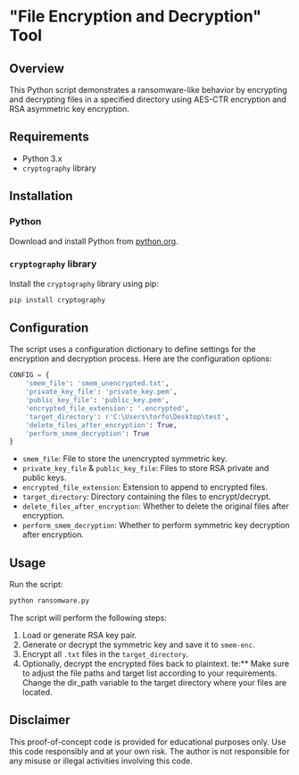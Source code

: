 # "File Encryption and Decryption" Tool

## Overview

This Python script demonstrates a ransomware-like behavior by encrypting and decrypting files in a specified directory using AES-CTR encryption and RSA asymmetric key encryption.

## Requirements

- Python 3.x
- `cryptography` library

## Installation

### Python

Download and install Python from [python.org](https://www.python.org/downloads/).

### `cryptography` library

Install the `cryptography` library using pip:

```bash
pip install cryptography
```

## Configuration

The script uses a configuration dictionary to define settings for the encryption and decryption process. Here are the configuration options:

```python
CONFIG = {
    'smem_file': 'smem_unencrypted.txt',
    'private_key_file': 'private_key.pem',
    'public_key_file': 'public_key.pem',
    'encrypted_file_extension': '.encrypted',
    'target_directory': r'C:\Users\torfo\Desktop\test',
    'delete_files_after_encryption': True,
    'perform_smem_decryption': True 
}
```

- `smem_file`: File to store the unencrypted symmetric key.
- `private_key_file` & `public_key_file`: Files to store RSA private and public keys.
- `encrypted_file_extension`: Extension to append to encrypted files.
- `target_directory`: Directory containing the files to encrypt/decrypt.
- `delete_files_after_encryption`: Whether to delete the original files after encryption.
- `perform_smem_decryption`: Whether to perform symmetric key decryption after encryption.

## Usage

Run the script:

```bash
python ransomware.py
```

The script will perform the following steps:

1. Load or generate RSA key pair.
2. Generate or decrypt the symmetric key and save it to `smem-enc`.
3. Encrypt all `.txt` files in the `target_directory`.
4. Optionally, decrypt the encrypted files back to plaintext.
te:** Make sure to adjust the file paths and target list according to your requirements.  Change the dir_path variable to the target directory where your files are located.

## Disclaimer

This proof-of-concept code is provided for educational purposes only. Use this code responsibly and at your own risk. The author is not responsible for any misuse or illegal activities involving this code.

